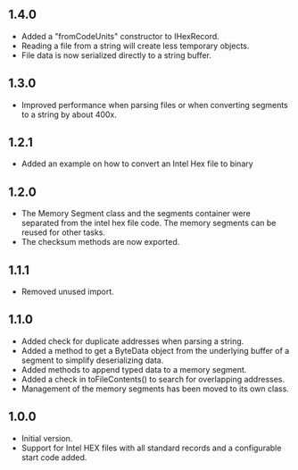 ## 1.4.0

- Added a "fromCodeUnits" constructor to IHexRecord.
- Reading a file from a string will create less temporary objects.
- File data is now serialized directly to a string buffer.

## 1.3.0

- Improved performance when parsing files or when converting segments to a string by about 400x.

## 1.2.1

- Added an example on how to convert an Intel Hex file to binary

## 1.2.0

- The Memory Segment class and the segments container were separated from the intel hex file code.
  The memory segments can be reused for other tasks.
- The checksum methods are now exported.

## 1.1.1

- Removed unused import.

## 1.1.0

- Added check for duplicate addresses when parsing a string.
- Added a method to get a ByteData object from the underlying buffer of a segment to simplify deserializing data.
- Added methods to append typed data to a memory segment.
- Added a check in toFileContents() to search for overlapping addresses.
- Management of the memory segments has been moved to its own class.

## 1.0.0

- Initial version.
- Support for Intel HEX files with all standard records and a configurable start code added.
